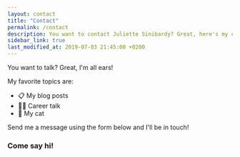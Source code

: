 ```yaml
---
layout: contact
title: "Contact"
permalink: /contact
description: You want to contact Juliette Sinibardy? Great, here's my contact form.
sidebar_link: true
last_modified_at: 2019-07-03 21:45:00 +0200
---
```


You want to talk? Great, I'm all ears! 

My favorite topics are:
* 📋 My blog posts
* 👩‍💻 Career talk
* 🐾 My cat

Send me a message using the form below and I'll be in touch!


### Come say hi!